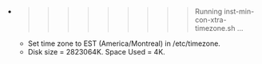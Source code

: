 * >>>>>>>>> Running inst-min-con-xtra-timezone.sh ...
  * Set time zone to EST (America/Montreal) in /etc/timezone.
  * Disk size = 2823064K. Space Used = 4K.
